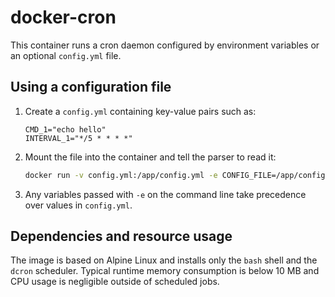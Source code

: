 # docker-cron

This container runs a cron daemon configured by environment variables or an optional `config.yml` file.

## Using a configuration file

1. Create a `config.yml` containing key-value pairs such as:
   ```
   CMD_1="echo hello"
   INTERVAL_1="*/5 * * * *"
   ```
2. Mount the file into the container and tell the parser to read it:
   ```sh
   docker run -v config.yml:/app/config.yml -e CONFIG_FILE=/app/config.yml image
   ```
3. Any variables passed with `-e` on the command line take precedence over values in `config.yml`.

## Dependencies and resource usage

The image is based on Alpine Linux and installs only the `bash` shell and the `dcron` scheduler. Typical
runtime memory consumption is below 10&nbsp;MB and CPU usage is negligible outside of scheduled jobs.
